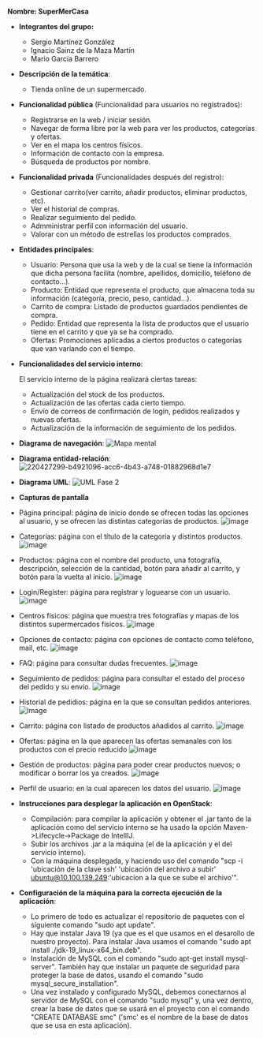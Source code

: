 **Nombre: SuperMerCasa**

- **Integrantes del grupo:**
   - Sergio Martínez González
   - Ignacio Sainz de la Maza Martín
   - Mario García Barrero

- **Descripción de la temática**:
  - Tienda online de un supermercado. 

- **Funcionalidad pública** (Funcionalidad para usuarios no registrados):

  - Registrarse en la web / iniciar sesión. 
  - Navegar de forma libre por la web para ver los productos, categorías y ofertas. 
  - Ver en el mapa los centros físicos. 
  - Información de contacto con la empresa.  
  - Búsqueda de productos por nombre. 

- **Funcionalidad privada** (Funcionalidades después del registro):

  - Gestionar carrito(ver carrito, añadir productos, eliminar productos, etc). 
  - Ver el historial de compras. 
  - Realizar seguimiento del pedido.
  - Admministrar perfil con información del usuario. 
  - Valorar con un método de estrellas los productos comprados.

- **Entidades principales**:

  - Usuario: Persona que usa la web y de la cual se tiene la información que dicha persona facilita (nombre, apellidos, domicilio, teléfono de contacto...).
  - Producto: Entidad que representa el producto, que almacena toda su información (categoría, precio, peso, cantidad...).
  - Carrito de compra: Listado de productos guardados pendientes de compra.
  - Pedido: Entidad que representa la lista de productos que el usuario tiene en el carrito y que ya se ha comprado. 
  - Ofertas: Promociones aplicadas a ciertos productos o categorías que van variando con el tiempo. 

- **Funcionalidades del servicio interno**:

  El servicio interno de la página realizará ciertas tareas:

    - Actualización del stock de los productos. 
    - Actualización de las ofertas cada cierto tiempo. 
    - Envío de correos de confirmación de login, pedidos realizados y nuevas ofertas. 
    - Actualización de la información de seguimiento de los pedidos. 

- **Diagrama de navegación**:
![Mapa mental](https://user-images.githubusercontent.com/104427191/216313017-6aeacfba-ecbe-4bc7-9eca-2fe28769f5d4.png)

- **Diagrama entidad-relación**:
![220427299-b4921096-acc6-4b43-a748-01882968d1e7](https://user-images.githubusercontent.com/64080266/220580722-e7f7e92c-7245-4d4a-af7e-5bee2926c37f.png)

- **Diagrama UML**:
![UML Fase 2](![2SuperMerCasapng](https://user-images.githubusercontent.com/79744800/236018273-ac21da86-5748-4667-9eca-a03a197a9700.png)
)


- **Capturas de pantalla**
 - Página principal: página de inicio donde se ofrecen todas las opciones al usuario, y se ofrecen las distintas categorías de productos.
  ![image](https://user-images.githubusercontent.com/104427191/228036257-356be32c-09d3-47fb-aa78-84763f53b3cd.png)
 - Categorías: página con el título de la categoría y distintos productos.
  ![image](https://user-images.githubusercontent.com/79744800/220876146-3051bdb5-b758-462f-8309-a842887d02df.png)
 - Productos: página con el nombre del producto, una fotografía, descripción, selección de la cantidad, botón para añadir al carrito, y botón para la vuelta al inicio.
  ![image](https://user-images.githubusercontent.com/104427191/228038592-41f38a51-f150-4bf2-a168-9589838107ce.png)
 - Login/Register: página para registrar y loguearse con un usuario.
  ![image](https://user-images.githubusercontent.com/104427191/228036690-02f1365b-94bc-43e7-b64e-0e97cb283d54.png)
 - Centros físicos: página que muestra tres fotografías y mapas de los distintos supermercados físicos.
  ![image](https://user-images.githubusercontent.com/104427191/228036339-1b50dad9-1616-49a3-82c7-9a3685d9bb2a.png)
 - Opciones de contacto: página con opciones de contacto como teléfono, mail, etc.
  ![image](https://user-images.githubusercontent.com/79744800/220876489-0e04834f-1995-46a7-a8f3-b9d17dd99fbc.png)
 - FAQ: página para consultar dudas frecuentes.
  ![image](https://user-images.githubusercontent.com/104427191/228036523-c4a7a93b-080a-4c80-92b7-5a84eae961b2.png)
 - Seguimiento de pedidos: página para consultar el estado del proceso del pedido y su envío.
  ![image](https://user-images.githubusercontent.com/104427191/228037971-722a4074-c6d4-4e94-92e3-e67f321a3c93.png)
 - Historial de pedidios: página en la que se consultan pedidos anteriores.
  ![image](https://user-images.githubusercontent.com/104427191/228037847-c82379a9-0ebe-418f-90c9-1ffcc21cd559.png)
 - Carrito: página con listado de productos añadidos al carrito.
  ![image](https://user-images.githubusercontent.com/104427191/228037494-9db9db55-a6ba-41ef-b956-32e612c8584b.png)
 - Ofertas: página en la que aparecen las ofertas semanales con los productos con el precio reducido
  ![image](https://user-images.githubusercontent.com/104427191/228036970-0d7ca467-bd70-4c11-ad62-0b909fdc885f.png)
 - Gestión de productos: página para poder crear productos nuevos; o modificar o borrar los ya creados.
  ![image](https://user-images.githubusercontent.com/104427191/228037289-41abe3a9-4813-45f9-9502-66b98e5c77f0.png)
 - Perfil de usuario: en la cual aparecen los datos del usuario. 
  ![image](https://user-images.githubusercontent.com/104427191/228037753-f78b6ce9-9b78-4dbd-aa44-d31b38db4ea9.png)



- **Instrucciones para desplegar la aplicación en OpenStack**:
   - Compilación: para compilar la aplicación y obtener el .jar tanto de la aplicación como del servicio interno se ha usado la opción Maven->Lifecycle->Package de IntellIJ. 
   - Subir los archivos .jar a la máquina (el de la aplicación y el del servicio interno).
   - Con la máquina desplegada, y haciendo uso del comando "scp -i 'ubicación de la clave ssh' 'ubicación del archivo a subir' ubuntu@10.100.139.249:'ubicacion a la que se sube el archivo'".

- **Configuración de la máquina para la correcta ejecución de la aplicación**:
   - Lo primero de todo es actualizar el repositorio de paquetes con el siguiente comando "sudo apt update". 
   - Hay que instalar Java 19 (ya que es el que usamos en el desarollo de nuestro proyecto). Para instalar Java usamos el comando "sudo apt install ./jdk-19_linux-x64_bin.deb".
   - Instalación de MySQL con el comando "sudo apt-get install mysql-server". También hay que instalar un paquete de seguridad para proteger la base de datos, usando el comando "sudo mysql_secure_installation".
   - Una vez instalado y configurado MySQL, debemos conectarnos al servidor de MySQL con el comando "sudo mysql" y, una vez dentro, crear la base de datos que se usará en el proyecto con el comando "CREATE DATABASE smc" ('smc' es el nombre de la base de datos que se usa en esta aplicación).
